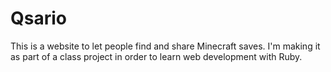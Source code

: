 Qsario
======

This is a website to let people find and share Minecraft saves.  I'm making it as part of a class project in order to learn web development with Ruby.

